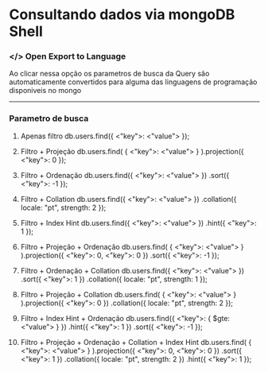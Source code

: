 # Consultando dados via mongoDB Shell

### </> Open Export to Language
Ao clicar nessa opção os parametros de busca da Query são automaticamente convertidos para alguma das linguagens de programação disponiveis no mongo

---

### Parametro de busca 

1. Apenas filtro
db.users.find({ <"key">: <"value"> });

2. Filtro + Projeção
db.users.find(
  { <"key">: <"value"> }
).projection({ <"key">: 0 });

3. Filtro + Ordenação
db.users.find({ <"key">: <"value"> })
        .sort({ <"key">: -1 });

4. Filtro + Collation
db.users.find({ <"key">: <"value"> })
        .collation({ locale: "pt", strength: 2 });

5. Filtro + Index Hint
db.users.find({ <"key">: <"value"> })
        .hint({ <"key">: 1 });

6. Filtro + Projeção + Ordenação
db.users.find(
  { <"key">: <"value"> }
).projection({ <"key">: 0, <"key">: 0 })
.sort({ <"key">: -1 });

7. Filtro + Ordenação + Collation
db.users.find({ <"key">: <"value"> })
        .sort({ <"key">: 1 })
        .collation({ locale: "pt", strength: 1 });

8. Filtro + Projeção + Collation
db.users.find(
  { <"key">: <"value"> }
).projection({ <"key">: 0 })
.collation({ locale: "pt", strength: 2 });

9. Filtro + Index Hint + Ordenação
db.users.find({ <"key">: { $gte: <"value"> } })
        .hint({ <"key">: 1 })
        .sort({ <"key">: -1 });

10. Filtro + Projeção + Ordenação + Collation + Index Hint
db.users.find(
  { <"key">: <"value"> }
).projection({ <"key">: 0, <"key">: 0 })
.sort({ <"key">: 1 })
.collation({ locale: "pt", strength: 2 })
.hint({ <"key">: 1 });
